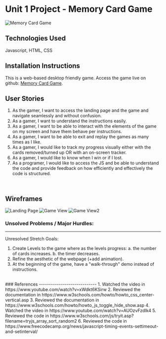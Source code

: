 # Unit 1 Project - Memory Card Game
![Memory Card Game](https://github.com/athomas022/Aleena-T---Memory-Card-Game/assets/152939696/6daa1b54-91b8-4a85-abfa-c28de5a3d20d)




## Technologies Used
Javascript, HTML, CSS
<br>


## Installation Instructions
This is a web-based desktop friendly game. Access the game live on github: [Memory Card Game](https://athomas022.github.io/Aleena-T---Memory-Card-Game/).
<br>

## User Stories
1. As the gamer, I want to access the landing page and the game and navigate seamlessly and without confusion.
2. As a gamer, I want to understand the instructions easily.
3. As a gamer, I want to be able to interact with the elements of the game on my screen and have them behave per instructions.
4. As a gamer, I want to be able to exit and replay the games as many times as I like.
5. As a gamer, I would like to track my progress visually either with the cards removed/turned up OR with an on-screen tracker.
6. As a gamer, I would like to know when I win or if I lost.
7. As a programer, I would like to access the JS and be able to understand the code and provide feedback on how efficiently and effectively the code is structured.
<br>


## Wireframes
![Landing Page](https://github.com/athomas022/Aleena-T---Memory-Card-Game/assets/152939696/eff7c90f-fa44-422f-b7bb-8e72354a274c)
![Game View](https://github.com/athomas022/Aleena-T---Memory-Card-Game/assets/152939696/4c0f1c31-8580-4c81-9385-c8acc5e58552)
![Game View2](https://github.com/athomas022/Aleena-T---Memory-Card-Game/assets/152939696/b9aec3f3-4744-40a5-b99b-b7f72aa37470)
<br>


### Unsolved Problems / Major Hurdles:
-----------------------------



Unresolved Stretch Goals: <br>
1. Create Levels to the game where as the levels progress:
   a. the number of cards increases.
   b. the timer decreases.
2. Refine the aesthetic of the webpage (+add animation).
3. At the beginning of the game, have a "walk-through" demo instead of instructions.


<br>
### References
-----------------------------
1. Watched the video in https://www.youtube.com/watch?v=xWdkt6KSirw  
2. Reviewed the documentation in https://www.w3schools.com/howto/howto_css_center-vertical.asp
3. Reviewed the documentation in https://www.w3schools.com/howto/howto_js_toggle_hide_show.asp
4. Watched the video in https://www.youtube.com/watch?v=AUOzvFzdIk4
5. Reviewed the code in https://www.w3schools.com/js/tryit.asp?filename=tryjs_array_sort_random2
6. Reviewed the code in https://www.freecodecamp.org/news/javascript-timing-events-settimeout-and-setinterval/ 
